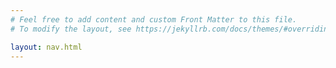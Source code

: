 ```yaml
---
# Feel free to add content and custom Front Matter to this file.
# To modify the layout, see https://jekyllrb.com/docs/themes/#overriding-theme-defaults

layout: nav.html
---
```

